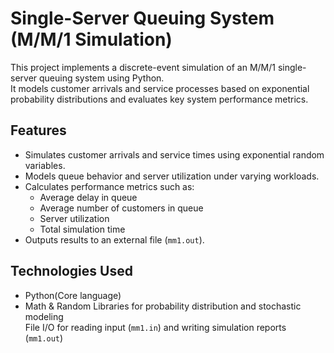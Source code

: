 # Single-Server Queuing System (M/M/1 Simulation)

This project implements a discrete-event simulation of an M/M/1 single-server queuing system using Python.  
It models customer arrivals and service processes based on exponential probability distributions and evaluates key system performance metrics.  

## Features
- Simulates customer arrivals and service times using exponential random variables.  
- Models queue behavior and server utilization under varying workloads.  
- Calculates performance metrics such as:  
  - Average delay in queue  
  - Average number of customers in queue  
  - Server utilization  
  - Total simulation time  
- Outputs results to an external file (`mm1.out`).  

##  Technologies Used
- Python(Core language)  
- Math & Random Libraries for probability distribution and stochastic modeling  
  File I/O for reading input (`mm1.in`) and writing simulation reports (`mm1.out`)  

